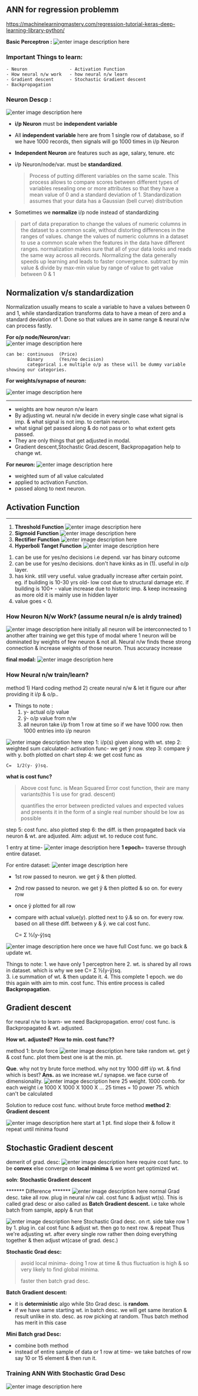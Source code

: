 ## 	ANN for regression problemm

https://machinelearningmastery.com/regression-tutorial-keras-deep-learning-library-python/

**Basic Perceptron :**
![enter image description here](https://github.com/DevMAdi/Artifical--Neural-Network/blob/master/img/Screenshot%20%282766%29.png?raw=true)

###	Important Things to learn:
	- Neuron				- Activation Function
	- How neural n/w work	- how neural n/w learn
	- Gradient descent		- Stochastic Gradient descent
	- Backpropagation

### Neuron Descp :
![enter image description here](https://github.com/DevMAdi/Artifical--Neural-Network/blob/master/img/Screenshot%20%282767%29.png?raw=true)

 - **i/p Neuron** must be **independent variable**
 - All **independent variable** here are from 1 single row of database, so if we have 1000 records, then signals will go 1000 times in i/p Neuron
 - **Independent Neuron** are features such as age, salary, tenure. etc
 - i/p Neuron/node/var. must be **standardized**.
	> Process of putting different variables on the same scale. This process allows to compare scores between different types of variables
	> resealing one or more attributes so that they have a mean value of 0 and a standard deviation of 1. Standardization assumes that your data has a Gaussian (bell curve) distribution
	
 - Sometimes we **normalize** i/p node instead of standardizing
> part of data preparation to change the values of numeric columns in the dataset to a common scale, without distorting differences in the ranges of values.
> change the values of numeric columns in a dataset to use a common scale when the features in the data have different ranges.
> normalization makes sure that all of your data looks and reads the same way across all records.
> Normalizing the data generally speeds up learning and leads to faster convergence.
> subtract by min value & divide by max-min value by range of value to get value between 0 & 1
## **Normalization v/s standardization**
Normalization usually means to scale a variable to have a values between 0 and 1, while standardization transforms data to have a mean of zero and a standard deviation of 1.
Done so that values are in same range & neural n/w can process fastly.

**For o/p node/Neuron/var:** 	
![enter image description here](https://github.com/DevMAdi/Artifical--Neural-Network/blob/master/img/Screenshot%20%282768%29.png?raw=true)

	can be: continuous	(Price)
			Binary		(Yes/no decision)
			categorical i.e multiple o/p as these will be dummy variable showing our categories.

**For weights/synapse of neuron:** 	

![enter image description here](https://github.com/DevMAdi/Artifical--Neural-Network/blob/master/img/Screenshot%20%282770%29.png?raw=true)
________________________________________________________

 - weights are how neuron n/w learn
 - By adjusting wt. neural n/w decide in every single case what signal is imp. & what signal is not imp. to certain neuron.
 - what signal get passed along & do not pass or to what extent gets passed.
 - They are only things that get adjusted in modal.
 - Gradient descent,Stochastic Grad.descent, Backpropagation help to change wt.
 
**For neuron:** 
![enter image description here](https://github.com/DevMAdi/Artifical--Neural-Network/blob/master/img/Screenshot%20%282771%29.png?raw=true)

 - weighted sum of all value calculated
 - applied to activation Function.
 - passed along to next neuron.

## Activation Function
______________________
1) 	**Threshold Function**
![enter image description here](https://github.com/DevMAdi/Artifical--Neural-Network/blob/master/img/Screenshot%20%282772%29.png?raw=true)
2) 	**Sigmoid Function**
![enter image description here](https://github.com/DevMAdi/Artifical--Neural-Network/blob/master/img/Screenshot%20%282773%29.png?raw=true)
3) 	**Rectifier Function**
![enter image description here](https://github.com/DevMAdi/Artifical--Neural-Network/blob/master/img/Screenshot%20%282775%29.png?raw=true)
4) 	**Hyperboli Tanget Function**
![enter image description here](https://github.com/DevMAdi/Artifical--Neural-Network/blob/master/img/Screenshot%20%282774%29.png?raw=true)

1. can be use for yes/no decisions  i.e depend. var has binary outcome
2. can be use for yes/no decisions. don't have kinks as in (1). 
		useful in o/p layer.
3. has kink. still very useful. value gradually increase after certain point. eg. if building is 10-30 yrs old- low cost due to structural damage etc. if building is 100+ - value increase due to historic imp. & keep increasing as more old it is
			mainly use in hidden layer
4. 	value goes < 0.
### 	How Neuron N/w Work? (assume neural n/e is alrdy trained)
![enter image description here](https://github.com/DevMAdi/Artifical--Neural-Network/blob/master/img/Screenshot%20%282776%29.png?raw=true)
initially all neuron will be interconnected to 1 another
	after training we get this type of modal where 1 neuron will be dominated by weights of few neuron & not all.
Neural n/w finds these strong connection & increase weights of those neuron. Thus accuracy increase

**final modal:**
![enter image description here](https://github.com/DevMAdi/Artifical--Neural-Network/blob/master/img/Screenshot%20%282778%29.png?raw=true)

### How Neural n/w train/learn?
method 1) Hard coding
method 2) create neural n/w & let it figure our after providing it i/p & o/p..

* Things to note :
	1. y- actual o/p value
	2. ŷ- o/p value from n/w
	3. all neuron take i/p from 1 row at time
	   so if we have 1000 row. then 1000 entries into i/p neuron

![enter image description here](https://github.com/DevMAdi/Artifical--Neural-Network/blob/master/img/Screenshot%20%282779%29.png?raw=true)
step 1: i/p(s) given along with wt.
step 2: weighted sum calculated- activation func- we get ŷ now.
step 3: compare ŷ with y. both plotted on chart
step 4: we get cost func as 		

    C= 	1/2(y- ŷ)sq.
**what is cost func?**
> Above cost func. is Mean Squared Error cost function, their are many variants(this 1 is use for grad. descent)
> 
> quantifies the error between predicted values and expected values and presents it in the form of a single real number
> should be low as possible

step 5: cost func. also plotted
step 6: the diff. is then propagated back via neuron & wt. are adjusted.
Aim: 	adjust wt. to reduce cost func.

1 entry at time- 
![enter image description here](https://github.com/DevMAdi/Artifical--Neural-Network/blob/master/img/Screenshot%20%282781%29.png?raw=true)
**1 epoch**= traverse through entire dataset.

For entire dataset:
![enter image description here](https://github.com/DevMAdi/Artifical--Neural-Network/blob/master/img/Screenshot%20%282782%29.png?raw=true)

 - 1st row passed to neuron. we get ŷ & then plotted.
 - 2nd row passed to neuron. we get ŷ & then plotted & so on. for every row
 - once ŷ plotted for all row
 - compare with actual value(y). plotted next to ŷ.& so on. for every row.
based on all these diff. between y & ŷ. we cal cost func.

    C= Σ ½(y-ŷ)sq

![enter image description here](https://github.com/DevMAdi/Artifical--Neural-Network/blob/master/img/Screenshot%20%282783%29.png?raw=true)
once we have full Cost func. we go back & update wt.

Things to note:
	1. we have only 1 perceptron here
	2. wt. is shared by all rows in dataset. which is why we see C= Σ ½(y-ŷ)sq. 		
	3. i.e summation of wt. & then update it.
	4. This complete 1 epoch. we do this again with aim to min. cost func.
		This entire process is called **Backpropagation**.
				
## Gradient descent

for neural n/w to learn- we need Backpropagation.
error/ cost func. is Backpropagated & wt. adjusted.

**How wt. adjusted?**
**How to min. cost func??**

method 1: brute force
![enter image description here](https://github.com/DevMAdi/Artifical--Neural-Network/blob/master/img/Screenshot%20%282785%29.png?raw=true)
	take random wt. get ŷ & cost func. plot them
	best one is at the min. pt.

**Que**. why not try brute force method. why not try 1000 diff i/p wt. & find which is best?
**Ans.** as we increase wt./ synapse. we face curse of dimensionality.
![enter image description here](https://github.com/DevMAdi/Artifical--Neural-Network/blob/master/img/Screenshot%20%282786%29.png?raw=true)
25 weight. 1000 comb. for each weight i.e
	1000 X 1000 X 1000 X ... 25 times = 10 power 75. which can't be calculated

Solution to reduce cost func. without brute force method
**method 2**:	**Gradient descent**

![enter image description here](https://github.com/DevMAdi/Artifical--Neural-Network/blob/master/img/Screenshot%20%282787%29.png?raw=true)
	start at 1 pt. find slope their & follow it
	repeat until minima found

## Stochastic Gradient descent
demerit of grad. desc:
![enter image description here](https://github.com/DevMAdi/Artifical--Neural-Network/blob/master/img/Screenshot%20%282788%29.png?raw=true)
	require cost func. to be **convex** else converge on **local minima** & we wont get optimized wt.

**soln**: 	**Stochastic Gradient descent**

******* Difference *******
![enter image description here](https://github.com/DevMAdi/Artifical--Neural-Network/blob/master/img/Screenshot%20%282789%29.png?raw=true)
normal Grad desc. take all row. plug in neural n/w
	cal. cost func & adjust wt(s).
	This is called grad desc or also called as **Batch Gradient descent.**
	i.e take whole batch from sample, apply & run that

![enter image description here](https://github.com/DevMAdi/Artifical--Neural-Network/blob/master/img/Screenshot%20%282790%29.png?raw=true)
Stochastic Grad desc. on rt. side
	take row 1 by 1. plug in. cal cost func & adjust wt.
	then go to next row. & repeat
	Thus we're adjusting wt. after every single row rather then doing everything together & then adjust wt(case of grad. desc.)

**Stochastic Grad desc:**

> avoid local minima- doing 1 row at time & thus fluctuation is high &
> so very likely to find global minima.
> 
> faster then batch grad desc.

**Batch Gradient descent:**
 - it is **deterministic** algo while Sto Grad desc. is **random**.
 - if we have same starting wt. in batch desc. we will get same
   iteration & result unlike in sto. desc. as row picking at random.
   Thus batch method has merit in this case

**Mini Batch grad Desc:**
 - combine both method
 - instead of entire sample of data or 1 row at time- we take batches of row say 10 or 15 element & then run it.

### 	Training ANN With Stochastic Grad Desc
![enter image description here](https://github.com/DevMAdi/Artifical--Neural-Network/blob/master/img/Screenshot%20%282791%29.png?raw=true)
